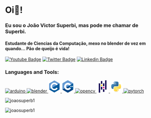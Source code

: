 <h1 align="left">Oi👋!</h1>
<h3 align="left"> Eu sou o João Victor Superbi, mas pode me chamar de Superbi.</h3>
<h4 align="left">Estudante de Ciencias da Computação, mexo no blender de vez em quando... Pão de queijo é vida! </h3>

<a href="https://www.youtube.com/@Sup3rb1" rel="nofollow"><img src="https://camo.githubusercontent.com/48caee3028443688e4c4b4ddd7b6670d55365d5885417877424cbf76eb8b58ee/68747470733a2f2f696d672e736869656c64732e696f2f62616467652f2d596f75747562652d4646303030303f7374796c653d666c61742d737175617265266c6162656c436f6c6f723d464630303030266c6f676f3d796f7574756265266c6f676f436f6c6f723d7768697465266c696e6b3d68747470733a2f2f796f75747562652e636f6d2f632f756e69766572736f646973637265746f" alt="Youtube Badge" data-canonical-src="https://img.shields.io/badge/-Youtube-FF0000?style=flat-square&amp;labelColor=FF0000&amp;logo=youtube&amp;logoColor=white&amp;link=https://www.youtube.com/@sup3rb1" style="max-width: 100%;"></a>
<a href="https://masto.donte.com.br/@Sup3rb1" rel="nofollow"><img src="https://camo.githubusercontent.com/ab2fb20504c152e48cc52bb0be908c387426dbf194fd6962964a06d9968feeba/68747470733a2f2f696d672e736869656c64732e696f2f62616467652f2d547769747465722d3163613066313f7374796c653d666c61742d737175617265266c6162656c436f6c6f723d316361306631266c6f676f3d74776974746572266c6f676f436f6c6f723d7768697465266c696e6b3d68747470733a2f2f747769747465722e636f6d2f3169766572736f646973637265746f" alt="Twitter Badge" data-canonical-src="https://img.shields.io/badge/-Twitter-1ca0f1?style=flat-square&amp;labelColor=1ca0f1&amp;logo=twitter&amp;logoColor=white&amp;link=https://masto.donte.com.br/@Sup3rb1" style="max-width: 100%;"></a>
<a href="www.linkedin.com/in/sup3rb1" rel="nofollow"><img src="https://camo.githubusercontent.com/eb944eec45adc4b5e254bf0a70234e06aa6a19c1d932908d6b32b16b718b2ec4/68747470733a2f2f696d672e736869656c64732e696f2f62616467652f2d4c696e6b6564496e2d626c75653f7374796c653d666c61742d737175617265266c6f676f3d4c696e6b6564696e266c6f676f436f6c6f723d7768697465266c696e6b3d68747470733a2f2f7777772e6c696e6b6564696e2e636f6d2f696e2f6c756361732d6c6174746172692d3934386235303161612f" alt="Linkedin Badge" data-canonical-src="https://img.shields.io/badge/-LinkedIn-blue?style=flat-square&amp;logo=Linkedin&amp;logoColor=white&amp;link=www.linkedin.com/in/sup3rb1" style="max-width: 100%;"></a></p>

<h3 align="left">Languages and Tools:</h3>
<p align="left"> <a href="https://www.arduino.cc/" target="_blank" rel="noreferrer"> <img src="https://cdn.worldvectorlogo.com/logos/arduino-1.svg" alt="arduino" width="40" height="40"/> </a> 
<a href="https://www.blender.org/" target="_blank" rel="noreferrer"> <img src="https://download.blender.org/branding/community/blender_community_badge_white.svg" alt="blender" width="40" height="40"/> </a> 
<a href="https://www.cprogramming.com/" target="_blank" rel="noreferrer"> <img src="https://raw.githubusercontent.com/devicons/devicon/master/icons/c/c-original.svg" alt="c" width="40" height="40"/> </a> 
<a href="https://www.w3schools.com/cpp/" target="_blank" rel="noreferrer"> <img src="https://raw.githubusercontent.com/devicons/devicon/master/icons/cplusplus/cplusplus-original.svg" alt="cplusplus" width="40" height="40"/> </a> 
<a href="https://opencv.org/" target="_blank" rel="noreferrer"> <img src="https://www.vectorlogo.zone/logos/opencv/opencv-icon.svg" alt="opencv" width="40" height="40"/> </a> 
<a href="https://pandas.pydata.org/" target="_blank" rel="noreferrer"> <img src="https://raw.githubusercontent.com/devicons/devicon/2ae2a900d2f041da66e950e4d48052658d850630/icons/pandas/pandas-original.svg" alt="pandas" width="40" height="40"/> </a> 
<a href="https://www.python.org" target="_blank" rel="noreferrer"> <img src="https://raw.githubusercontent.com/devicons/devicon/master/icons/python/python-original.svg" alt="python" width="40" height="40"/> </a> 
<a href="https://pytorch.org/" target="_blank" rel="noreferrer"> <img src="https://www.vectorlogo.zone/logos/pytorch/pytorch-icon.svg" alt="pytorch" width="40" height="40"/> </a> </p>
<p align="left"> <img src="https://komarev.com/ghpvc/?username=joaosuperb1&label=Profile%20views&color=0e75b6&style=flat" alt="joaosuperb1" /> </p>

<p><img align="center" src="https://github-readme-stats.vercel.app/api/top-langs?username=joaosuperb1&show_icons=true&locale=en&layout=compact" alt="joaosuperb1" /></p>

